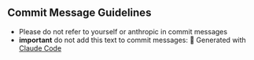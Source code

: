 ## Commit Message Guidelines
- Please do not refer to yourself or anthropic in commit messages
- **important** do not add this text to commit messages: 🤖 Generated with [Claude Code](https://claude.ai/code)